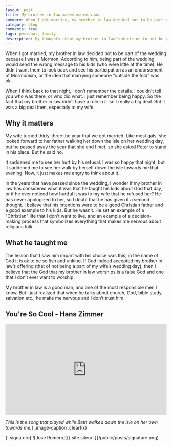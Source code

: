 ```yaml
---
layout: post
title: My brother in law makes me nervous
summary: When I got married, my brother in law decided not to be part of the wedding because I was a Mormon.
category: blog
comments: true
tags: personal, family
description: My thoughts about my brother in law's decision to not be part of our wedding.
---
```



When I got married, my brother in law decided not to be part of the wedding because I was a Mormon. According to him, being part of the wedding would send the wrong message to his kids (who were little at the time). He didn’t want them to look back and see his participation as an endorsement of Mormonism, or the idea that marrying someone “outside the fold” was ok.

When I think back to that night, I don’t remember the details. I couldn’t tell you who was there, or who did what. I just remember being happy. So the fact that my brother in law didn’t have a role in it isn’t really a big deal. But it was a big deal then, especially to my wife.

## Why it matters
My wife turned thirty-three the year that we got married. Like most gals, she looked forward to her father walking her down the isle on her wedding day, but he passed away the year that she and I met, so she asked Peter to stand in his place. But he said no.

It saddened me to see her hurt by his refusal. I was so happy that night, but it saddened me to see her walk by herself down the isle towards me that evening. Now, it just makes me angry to think about it.

In the years that have passed since the wedding, I wonder if my brother in law has considered what it was that he taught his kids about God that day, or if he ever noticed how hurtful it was to my wife that he refused her? He has never apologized to her, so I doubt that he has given it a second thought. I believe that his intentions were to be a good Christian father and a good example to his kids. But he wasn’t. He set an example of a "Christian" life that I don’t want to live, and an example of a decision-making process that symbolizes everything that makes me nervous about religious folk.

## What he taught me
The lesson that I saw him impart with his choice was this; in the name of God it is ok to be selfish and unkind. If God indeed accepted my brother in law’s offering (that of not being a part of my wife’s wedding day), then I believe that the God that my brother in law worships is a false God and one that I don’t ever want to worship.

My brother in law is a good man, and one of the most responsible men I know. But I just realized that when he talks about church, God, bible study, salvation etc., he make me nervous and I don’t trust him.

## You're So Cool - Hans Zimmer
 <style>.embed-container { position: relative; padding-bottom: 56.25%; height: 0; overflow: hidden; max-width: 100%; } .embed-container iframe, .embed-container object, .embed-container embed { position: absolute; top: 0; left: 0; width: 100%; height: 100%; }</style>
<div class='embed-container'><iframe src='https://www.youtube.com/embed/VLSYQkpMGb8?rel=0&amp;showinfo=0' frameborder='0' allowfullscreen></iframe></div>

*This is the song that played while Beth walked down the isle on her own towards me.*{:.image-caption .clearfix}

{:.signature}
![Jose Romero]({{ site.siteurl }}/public/posts/signature.png)
